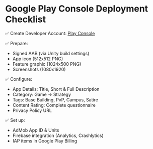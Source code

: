 # Google Play Console Deployment Checklist

✅ Create Developer Account: [Play Console](https://play.google.com/console/)

✅ Prepare:
- Signed AAB (via Unity build settings)
- App icon (512x512 PNG)
- Feature graphic (1024x500 PNG)
- Screenshots (1080x1920)

✅ Configure:
- App Details: Title, Short & Full Description
- Category: Game → Strategy
- Tags: Base Building, PvP, Campus, Satire
- Content Rating: Complete questionnaire
- Privacy Policy URL

✅ Set up:
- AdMob App ID & Units
- Firebase integration (Analytics, Crashlytics)
- IAP items in Google Play Billing
